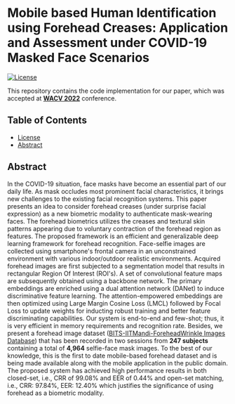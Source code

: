 # Mobile based Human Identification using Forehead Creases: Application and Assessment under COVID-19 Masked Face Scenarios

[![License](http://img.shields.io/:license-mit-blue.svg?style=flat-square)](http://badges.mit-license.org)

This repository contains the code implementation for our paper, which was accepted at **[WACV 2022](https://wacv2022.thecvf.com)** conference.

## Table of Contents
- [License](#license)
- [Abstract](#abstract)

## Abstract
In the COVID-19 situation, face masks have become an essential part of our daily life. As mask occludes most prominent facial characteristics, it brings new challenges to the existing facial recognition systems. This paper presents an idea to consider forehead creases (under surprise facial expression) as a new biometric modality to authenticate mask-wearing faces. The forehead biometrics utilizes the creases and textural skin patterns appearing due to voluntary contraction of the forehead region as features. The proposed framework is an efficient and generalizable deep learning framework for forehead recognition. Face-selfie images are collected using smartphone's frontal camera in an unconstrained environment with various indoor/outdoor realistic environments. Acquired forehead images are first subjected to a segmentation model that results in rectangular Region Of Interest (ROI's). A set of convolutional feature maps are subsequently obtained using a backbone network. The primary embeddings are enriched using a dual attention network (DANet) to induce discriminative feature learning. The attention-empowered embeddings are then optimized using Large Margin Cosine Loss (LMCL) followed by Focal Loss to update weights for inducting robust training and better feature discriminating capabilities. Our system is end-to-end and few-shot; thus, it is very efficient in memory requirements and recognition rate. Besides, we present a forehead image dataset ([BITS-IITMandi-ForeheadWrinkle Images Database](http://ktiwari.in/projects/foreheadwrinkle/)) that has been recorded in two sessions from **247 subjects** containing a total of **4,964** selfie-face mask images. To the best of our knowledge, this is the first to date mobile-based forehead dataset and is being made available along with the mobile application in the public domain. The proposed system has achieved high performance results in both closed-set, i.e., CRR of 99.08% and EER of 0.44% and open-set matching, i.e., CRR: 97.84%, EER: 12.40% which justifies the significance of using forehead as a biometric modality.
